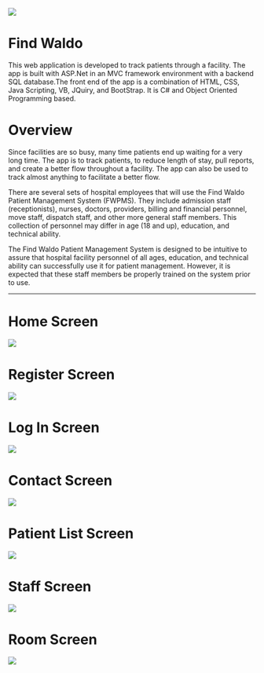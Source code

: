 ![](https://i.imgur.com/Jfw4Ey6.png)

# Find Waldo
This web application is developed to track patients through a facility. The app is built with ASP.Net in an MVC framework environment with a backend SQL database.The front end of the app is a combination of HTML, CSS, Java Scripting, VB, JQuiry, and BootStrap. It is C# and Object Oriented Programming based.    

# Overview

Since facilities are so busy, many time patients end up waiting for a very long time. The app is to track patients, to reduce length of stay, pull reports, and create a better flow throughout a facility. The app can also be used to track almost anything to facilitate a better flow. 

There are several sets of hospital employees that will use the Find Waldo Patient Management System (FWPMS). They include admission
staff (receptionists), nurses, doctors, providers, billing and financial personnel, move staff, dispatch staff, and other
more general staff members. This collection of personnel may differ in age (18 and up), education, and technical ability.

The Find Waldo Patient Management System is designed to be intuitive to assure that hospital facility personnel of all ages,
education, and technical ability can successfully use it for patient management. However, it is expected that these
staff members be properly trained on the system prior to use.

***
# Home Screen
![](https://i.imgur.com/C1N6Jvd.png)

# Register Screen
![](https://i.imgur.com/24M6Rjc.png)

# Log In Screen
![](https://i.imgur.com/eFqnIkZ.png)

# Contact Screen
![](https://i.imgur.com/SIgwIZq.png)

# Patient List Screen
![](https://i.imgur.com/vEHeQhc.png)

# Staff Screen
![](https://i.imgur.com/W19u7EG.png)

# Room Screen
![](https://i.imgur.com/5MNPkCY.png)
